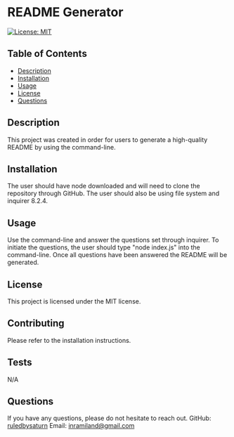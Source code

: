 # README Generator
[![License: MIT](https://img.shields.io/badge/License-MIT-yellow.svg)](https://opensource.org/licenses/MIT)
## Table of Contents
- [Description](#description)
- [Installation](#installation)
- [Usage](#usage)
- [License](#license)
- [Questions](#questions)  

## Description
This project was created in order for users to generate a high-quality README by using the command-line.

## Installation
The user should have node downloaded and will need to clone the repository through GitHub. The user should also be using file system and inquirer 8.2.4.

## Usage
Use the command-line and answer the questions set through inquirer. To initiate the questions, the user should type "node index.js" into the command-line. Once all questions have been answered the README will be generated.

## License
This project is licensed under the MIT license.

## Contributing
Please refer to the installation instructions.

## Tests
N/A

## Questions
If you have any questions, please do not hesitate to reach out.
GitHub: [ruledbysaturn](https://github.com/ruledbysaturn)
Email: inramiland@gmail.com

